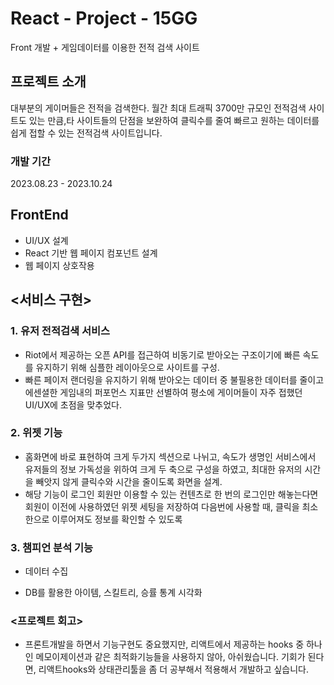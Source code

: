 # React - Project - 15GG

Front 개발 + 게임데이터를 이용한 전적 검색 사이트

## 프로젝트 소개

 대부분의 게이머들은 전적을 검색한다. 월간 최대 트래픽 3700만 규모인 전적검색 사이트도 있는 만큼,타 사이트들의 단점을 보완하여 클릭수를 줄여 빠르고 원하는 데이터를 쉽게 접할 수 있는 전적검색 사이트입니다.

### 개발 기간

2023.08.23 - 2023.10.24

##  FrontEnd
* UI/UX 설계
* React 기반 웹 페이지 컴포넌트 설계
* 웹 페이지 상호작용

## <서비스 구현>
### 1. 유저 전적검색 서비스
* Riot에서 제공하는 오픈 API를 접근하여 비동기로 받아오는 구조이기에 빠른 속도를 유지하기 위해
심플한 레이아웃으로 사이트를 구성.
* 빠른 페이저 랜더링을 유지하기 위해 받아오는 데이터 중 불필용한 데이터를 줄이고 에센셜한 게임내의 퍼포먼스 지표만 선별하여 평소에 게이머들이 자주 접했던 UI/UX에 초점을 맞추었다.
### 2. 위젯 기능
* 홈화면에 바로 표현하여 크게 두가지 섹션으로 나뉘고, 속도가 생명인 서비스에서 유저들의 정보 가독성을 위하여 크게 두 축으로 구성을 하였고, 최대한 유저의 시간을 빼앗지 않게 클릭수와 시간을 줄이도록 화면을 설계.
* 해당 기능이 로그인 회원만 이용할 수 있는 컨텐츠로 한 번의 로그인만 해놓는다면 회원이 이전에 사용하였던 위젯 세팅을 저장하여 다음번에 사용할 때, 클릭을 최소한으로 이루어져도 정보를 확인할 수 있도록
### 3. 챔피언 분석 기능
* 데이터 수집

* DB를 활용한 아이템, 스킬트리, 승률 통계 시각화
### <프로젝트 회고>

   * 프론트개발을 하면서 기능구현도 중요했지만, 리액트에서 제공하는 hooks 중 하나인 메모이제이션과 같은 최적화기능들을 사용하지 않아, 아쉬웠습니다.
기회가 된다면, 리액트hooks와 상태관리툴을 좀 더 공부해서 적용해서 개발하고 싶습니다.





